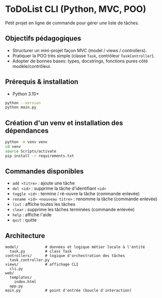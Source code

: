 # ToDoList CLI (Python, MVC, POO)

Petit projet en ligne de commande pour gérer une liste de tâches.

## Objectifs pédagogiques
- Structurer un mini-projet façon MVC (model / views / controllers).
- Pratiquer la POO très simple (classe `Task`, contrôleur `TaskController`).
- Adopter de bonnes bases: types, docstrings, fonctions pures côté modèle/contrôleur.

## Prérequis & installation
- Python 3.10+

```bash
python --version
python main.py
```

## Création d'un venv et installation des dépendances
```bash
python -m venv venv
cd venv
source Scripts/activate
pip install -r requirements.txt
```



## Commandes disponibles
- `add <titre>` : ajoute une tâche
- `del <id>` : supprime la tâche d'identifiant `<id>`
- `toggle <id>` : termine / ré-ouvre la tâche (commande enlevée)
- `rename <id> <nouveau titre>` : renomme la tâche (commande enlevée)
- `list` : affiche toutes les tâches
- `clear` : supprime les tâches terminées (commande enlevée)
- `help` : affiche l'aide
- `quit` : quitte

## Architecture
```
model/            # données et logique métier locale à l'entité
  task.py         # class Task
controllers/      # logique d'orchestration des tâches
  task_controller.py
views/            # affichage CLI
  cli.py
web/
  templates/
    index.html
  app.py
main.py           # point d'entrée (boucle d'interaction)